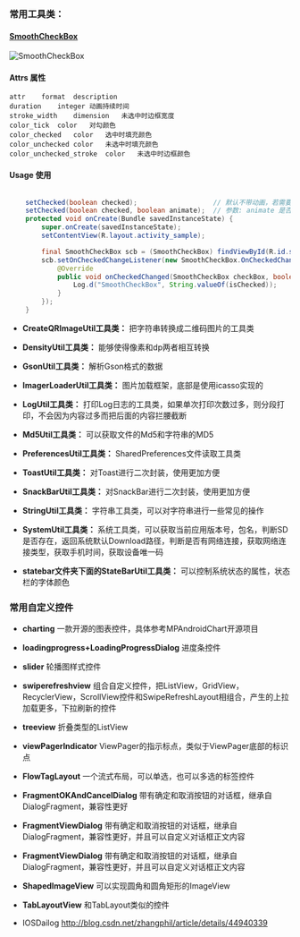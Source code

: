 
### 常用工具类：

#### [SmoothCheckBox](https://github.com/andyxialm/SmoothCheckBox)

![SmoothCheckBox](pic/smoothcb.gif)

#### Attrs 属性
```
attr	format	description
duration	integer	动画持续时间
stroke_width	dimension	未选中时边框宽度
color_tick	color	对勾颜色
color_checked	color	选中时填充颜色
color_unchecked	color	未选中时填充颜色
color_unchecked_stroke	color	未选中时边框颜色

```
#### Usage 使用
```java

    setChecked(boolean checked);                   // 默认不带动画，若需要动画 调用重载方法
    setChecked(boolean checked, boolean animate);  // 参数: animate 是否显示动画
    protected void onCreate(Bundle savedInstanceState) {
        super.onCreate(savedInstanceState);
        setContentView(R.layout.activity_sample);

        final SmoothCheckBox scb = (SmoothCheckBox) findViewById(R.id.scb);
        scb.setOnCheckedChangeListener(new SmoothCheckBox.OnCheckedChangeListener() {
            @Override
            public void onCheckedChanged(SmoothCheckBox checkBox, boolean isChecked) {
                Log.d("SmoothCheckBox", String.valueOf(isChecked));
            }
        });
    }
```

- **CreateQRImageUtil工具类：** 把字符串转换成二维码图片的工具类

- **DensityUtil工具类：** 能够使得像素和dp两者相互转换

- **GsonUtil工具类：**  解析Gson格式的数据

- **ImagerLoaderUtil工具类：** 图片加载框架，底部是使用icasso实现的

- **LogUtil工具类：** 打印Log日志的工具类，如果单次打印次数过多，则分段打印，不会因为内容过多而把后面的内容拦腰截断

- **Md5Util工具类：** 可以获取文件的Md5和字符串的MD5

- **PreferencesUtil工具类：** SharedPreferences文件读取工具类

- **ToastUtil工具类：** 对Toast进行二次封装，使用更加方便

- **SnackBarUtil工具类：** 对SnackBar进行二次封装，使用更加方便

- **StringUtil工具类：** 字符串工具类，可以对字符串进行一些常见的操作

- **SystemUtil工具类：** 系统工具类，可以获取当前应用版本号，包名，判断SD是否存在，返回系统默认Download路径，判断是否有网络连接，获取网络连接类型，获取手机时间，获取设备唯一码

- **statebar文件夹下面的StateBarUtil工具类：** 可以控制系统状态的属性，状态栏的字体颜色

### 常用自定义控件

- **charting** 一款开源的图表控件，具体参考MPAndroidChart开源项目

- **loadingprogress+LoadingProgressDialog** 进度条控件

- **slider** 轮播图样式控件

- **swiperefreshview** 组合自定义控件，把ListView，GridView，RecyclerView，ScrollView控件和SwipeRefreshLayout相组合，产生的上拉加载更多，下拉刷新的控件

- **treeview** 折叠类型的ListView

- **viewPagerIndicator** ViewPager的指示标点，类似于ViewPager底部的标识点

- **FlowTagLayout**  一个流式布局，可以单选，也可以多选的标签控件

- **FragmentOKAndCancelDialog**  带有确定和取消按钮的对话框，继承自DialogFragment，兼容性更好

- **FragmentViewDialog**  带有确定和取消按钮的对话框，继承自DialogFragment，兼容性更好，并且可以自定义对话框正文内容

- **FragmentViewDialog**  带有确定和取消按钮的对话框，继承自DialogFragment，兼容性更好，并且可以自定义对话框正文内容

- **ShapedImageView**  可以实现圆角和圆角矩形的ImageView

- **TabLayoutView**  和TabLayout类似的控件

- IOSDailog   http://blog.csdn.net/zhangphil/article/details/44940339
















